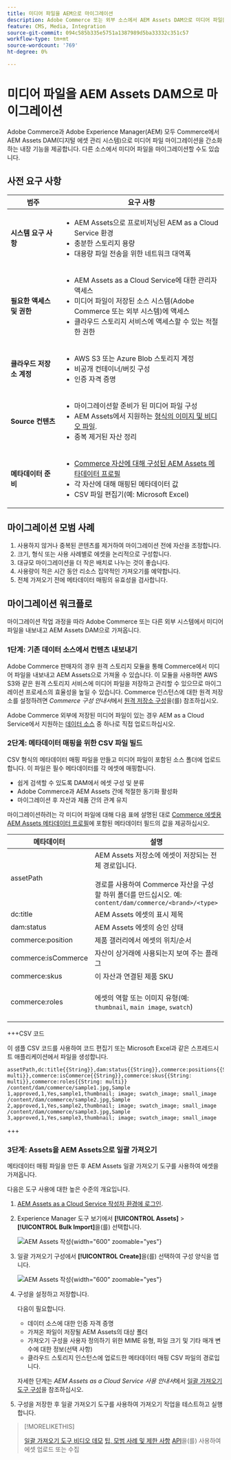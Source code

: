 ```yaml
---
title: 미디어 파일을 AEM으로 마이그레이션
description: Adobe Commerce 또는 외부 소스에서 AEM Assets DAM으로 미디어 파일을 마이그레이션합니다.
feature: CMS, Media, Integration
source-git-commit: 094c585b335e5751a1387989d5ba33332c351c57
workflow-type: tm+mt
source-wordcount: '769'
ht-degree: 0%

---
```


# 미디어 파일을 AEM Assets DAM으로 마이그레이션

Adobe Commerce과 Adobe Experience Manager(AEM) 모두 Commerce에서 AEM Assets DAM(디지털 에셋 관리 시스템)으로 미디어 파일 마이그레이션을 간소화하는 내장 기능을 제공합니다. 다른 소스에서 미디어 파일을 마이그레이션할 수도 있습니다.

## 사전 요구 사항

| 범주 | 요구 사항 |
|----------|-------------|
| **시스템 요구 사항** | <ul><li>AEM Assets으로 프로비저닝된 AEM as a Cloud Service 환경</li><li>충분한 스토리지 용량</li><li>대용량 파일 전송을 위한 네트워크 대역폭</li></ul> |
| **필요한 액세스 및 권한** | <ul><li>AEM Assets as a Cloud Service에 대한 관리자 액세스</li><li>미디어 파일이 저장된 소스 시스템(Adobe Commerce 또는 외부 시스템)에 액세스</li><li>클라우드 스토리지 서비스에 액세스할 수 있는 적절한 권한</li></ul> |
| **클라우드 저장소 계정** | <ul><li>AWS S3 또는 Azure Blob 스토리지 계정</li><li>비공개 컨테이너/버킷 구성</li><li>인증 자격 증명</li></ul> |
| **Source 컨텐츠** | <ul><li>마이그레이션할 준비가 된 미디어 파일 구성</li><li>AEM Assets에서 지원하는 <a href="https://experienceleague.adobe.com/ko/docs/experience-manager-cloud-service/content/assets/file-format-support#image-formats">형식의 이미지 및 비디오 파일</a>.</li><li>중복 제거된 자산 정리</li></li> |
| **메타데이터 준비** | <ul><li><a href="https://experienceleague.adobe.com/ko/docs/commerce-admin/content-design/aem-asset-management/getting-started/aem-assets-configure-aem">Commerce 자산에 대해 구성된 AEM Assets 메타데이터 프로필</a></li><li>각 자산에 대해 매핑된 메타데이터 값</li><li>CSV 파일 편집기(예: Microsoft Excel)</li></ul> |

## 마이그레이션 모범 사례

1. 사용하지 않거나 중복된 콘텐츠를 제거하여 마이그레이션 전에 자산을 조정합니다.
1. 크기, 형식 또는 사용 사례별로 에셋을 논리적으로 구성합니다.
1. 대규모 마이그레이션을 더 작은 배치로 나누는 것이 좋습니다.
1. 사용량이 적은 시간 동안 리소스 집약적인 가져오기를 예약합니다.
1. 전체 가져오기 전에 메타데이터 매핑의 유효성을 검사합니다.

## 마이그레이션 워크플로

마이그레이션 작업 과정을 따라 Adobe Commerce 또는 다른 외부 시스템에서 미디어 파일을 내보내고 AEM Assets DAM으로 가져옵니다.

### 1단계: 기존 데이터 소스에서 컨텐츠 내보내기

Adobe Commerce 판매자의 경우 원격 스토리지 모듈을 통해 Commerce에서 미디어 파일을 내보내고 AEM Assets으로 가져올 수 있습니다. 이 모듈을 사용하면 AWS S3와 같은 원격 스토리지 서비스에 미디어 파일을 저장하고 관리할 수 있으므로 마이그레이션 프로세스의 효율성을 높일 수 있습니다. Commerce 인스턴스에 대한 원격 저장소를 설정하려면 *Commerce 구성 안내서*&#x200B;에서 [원격 저장소 구성](https://experienceleague.adobe.com/ko/docs/commerce-operations/configuration-guide/storage/remote-storage/remote-storage-aws-s3)을(를) 참조하십시오.

Adobe Commerce 외부에 저장된 미디어 파일이 있는 경우 AEM as a Cloud Service에서 지원하는 [데이터 소스](https://experienceleague.adobe.com/ko/docs/experience-manager-cloud-service/content/assets/assets-view/bulk-import-assets-view#prerequisites) 중 하나로 직접 업로드하십시오.

### 2단계: 메타데이터 매핑을 위한 CSV 파일 빌드

CSV 형식의 메타데이터 매핑 파일을 만들고 미디어 파일이 포함된 소스 폴더에 업로드합니다. 이 파일은 필수 메타데이터를 각 에셋에 매핑합니다.

- 쉽게 검색할 수 있도록 DAM에서 에셋 구성 및 분류
- Adobe Commerce과 AEM Assets 간에 적절한 동기화 활성화
- 마이그레이션 후 자산과 제품 간의 관계 유지

마이그레이션하려는 각 미디어 파일에 대해 다음 표에 설명된 대로 [Commerce 에셋용 AEM Assets 메타데이터 프로필](aem-assets-configure-aem.md)에 포함된 메타데이터 필드의 값을 제공하십시오.

| 메타데이터 | 설명 | 값 |
|-------|-------------|--------|
| assetPath | AEM Assets 저장소에 에셋이 저장되는 전체 경로입니다.<br><br>경로를 사용하여 Commerce 자산을 구성할 하위 폴더를 만드십시오. 예: `content/dam/commerce/<brand>/<type>` | `/content/dam/commerce/<sub-folder>/..<filename>` |
| dc:title | AEM Assets 에셋의 표시 제목 | 문자열 값(예: `Sample 1`) |
| dam:status | AEM Assets 에셋의 승인 상태 | `approved` |
| commerce:position | 제품 갤러리에서 에셋의 위치/순서 | 숫자 값(예: &quot;1&quot;) |
| commerce:isCommerce | 자산이 상거래에 사용되는지 보여 주는 플래그 | `Yes` |
| commerce:skus | 이 자산과 연결된 제품 SKU | 문자열 값(예: `sample1`) |
| commerce:roles | 에셋의 역할 또는 이미지 유형(예: `thumbnail`, `main image`, `swatch`) | 세미콜론으로 구분된 여러 값(예: &quot;thumbnail; image; swatch_image; small_image&quot;) |

+++CSV 코드

이 샘플 CSV 코드를 사용하여 코드 편집기 또는 Microsoft Excel과 같은 스프레드시트 애플리케이션에서 파일을 생성합니다.

```csv
assetPath,dc:title{{String}},dam:status{{String}},commerce:positions{{String: multi}},commerce:isCommerce{{String}},commerce:skus{{String: multi}},commerce:roles{{String: multi}}
/content/dam/commerce/sample1.jpg,Sample 1,approved,1,Yes,sample1,thumbnail; image; swatch_image; small_image
/content/dam/commerce/sample2.jpg,Sample 2,approved,1,Yes,sample2,thumbnail; image; swatch_image; small_image
/content/dam/commerce/sample3.jpg,Sample 3,approved,1,Yes,sample3,thumbnail; image; swatch_image; small_image
```

+++

### 3단계: Assets을 AEM Assets으로 일괄 가져오기

메타데이터 매핑 파일을 만든 후 AEM Assets 일괄 가져오기 도구를 사용하여 에셋을 가져옵니다.

다음은 도구 사용에 대한 높은 수준의 개요입니다.

1. [AEM Assets as a Cloud Service 작성자 환경에 로그인](https://experienceleague.adobe.com/ko/docs/experience-manager-cloud-service/content/onboarding/journey/aem-users#login-aem).

1. Experience Manager 도구 보기에서 **[!UICONTROL Assets]** > **[!UICONTROL Bulk Import]**&#x200B;을(를) 선택합니다.

   ![AEM Assets 작성](./assets/aem-assets-bulk-import-selection.png){width="600" zoomable="yes"}

1. 일괄 가져오기 구성에서 **[!UICONTROL Create]**&#x200B;을(를) 선택하여 구성 양식을 엽니다.

   ![AEM Assets 작성](./assets/aem-assets-bulk-import-configuration.png){width="600" zoomable="yes"}

1. 구성을 설정하고 저장합니다.

   다음이 필요합니다.

   - 데이터 소스에 대한 인증 자격 증명
   - 가져온 파일이 저장될 AEM Assets의 대상 폴더
   - 가져오기 구성을 사용자 정의하기 위한 MIME 유형, 파일 크기 및 기타 매개 변수에 대한 정보(선택 사항)
   - 클라우드 스토리지 인스턴스에 업로드한 메타데이터 매핑 CSV 파일의 경로입니다.

   자세한 단계는 *AEM Assets as a Cloud Service 사용 안내서*&#x200B;에서 [일괄 가져오기 도구 구성](https://experienceleague.adobe.com/ko/docs/experience-manager-cloud-service/content/assets/manage/add-assets#configure-bulk-ingestor-tool)을 참조하십시오.

1. 구성을 저장한 후 일괄 가져오기 도구를 사용하여 가져오기 작업을 테스트하고 실행합니다.

>[!MORELIKETHIS]
>
>[일괄 가져오기 도구 비디오 데모](https://experienceleague.adobe.com/ko/docs/experience-manager-cloud-service/content/assets/manage/add-assets#asset-bulk-ingestor)
>[팁, 모범 사례 및 제한 사항](https://experienceleague.adobe.com/ko/docs/experience-manager-cloud-service/content/assets/manage/add-assets#tips-limitations)
>[API](https://experienceleague.adobe.com/ko/docs/experience-manager-cloud-service/content/assets/admin/developer-reference-material-apis#asset-upload)을(를) 사용하여 에셋 업로드 또는 수집

